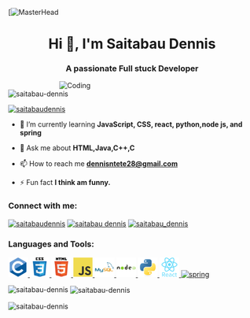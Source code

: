 [![MasterHead](https://cdn.dribbble.com/users/1292677/screenshots/6139167/avento.gif)
<h1 align="center">Hi 👋, I'm Saitabau Dennis</h1>
<h3 align="center">A passionate Full stuck Developer</h3>
<img align="right" alt="Coding" width="400" src="https://th.bing.com/th/id/R.c0d1b11e54c2b07f7353dd160e8ba80d?rik=BH2sjO5Vy1%2fC%2fg&pid=ImgRaw&r=0">

<p align="left"> <img src="https://komarev.com/ghpvc/?username=saitabau-dennis&label=Profile%20views&color=0e75b6&style=flat" alt="saitabau-dennis" /> </p>

<p align="left"> <a href="https://twitter.com/saitabaudennis" target="blank"><img src="https://img.shields.io/twitter/follow/saitabaudennis?logo=twitter&style=for-the-badge" alt="saitabaudennis" /></a> </p>

- 🌱 I’m currently learning **JavaScript, CSS, react, python,node js, and spring**

- 💬 Ask me about **HTML,Java,C++,C**

- 📫 How to reach me **dennisntete28@gmail.com**

- ⚡ Fun fact **I think am funny.**

<h3 align="left">Connect with me:</h3>
<p align="left">
<a href="https://twitter.com/saitabaudennis" target="blank"><img align="center" src="https://raw.githubusercontent.com/rahuldkjain/github-profile-readme-generator/master/src/images/icons/Social/twitter.svg" alt="saitabaudennis" height="30" width="40" /></a>
<a href="https://linkedin.com/in/saitabau dennis" target="blank"><img align="center" src="https://raw.githubusercontent.com/rahuldkjain/github-profile-readme-generator/master/src/images/icons/Social/linked-in-alt.svg" alt="saitabau dennis" height="30" width="40" /></a>
<a href="https://instagram.com/saitabau_dennis" target="blank"><img align="center" src="https://raw.githubusercontent.com/rahuldkjain/github-profile-readme-generator/master/src/images/icons/Social/instagram.svg" alt="saitabau_dennis" height="30" width="40" /></a>
</p>

<h3 align="left">Languages and Tools:</h3>
<p align="left"> <a href="https://www.cprogramming.com/" target="_blank" rel="noreferrer"> <img src="https://raw.githubusercontent.com/devicons/devicon/master/icons/c/c-original.svg" alt="c" width="40" height="40"/> </a> <a href="https://www.w3schools.com/css/" target="_blank" rel="noreferrer"> <img src="https://raw.githubusercontent.com/devicons/devicon/master/icons/css3/css3-original-wordmark.svg" alt="css3" width="40" height="40"/> </a> <a href="https://www.w3.org/html/" target="_blank" rel="noreferrer"> <img src="https://raw.githubusercontent.com/devicons/devicon/master/icons/html5/html5-original-wordmark.svg" alt="html5" width="40" height="40"/> </a> <a href="https://developer.mozilla.org/en-US/docs/Web/JavaScript" target="_blank" rel="noreferrer"> <img src="https://raw.githubusercontent.com/devicons/devicon/master/icons/javascript/javascript-original.svg" alt="javascript" width="40" height="40"/> </a> <a href="https://www.mysql.com/" target="_blank" rel="noreferrer"> <img src="https://raw.githubusercontent.com/devicons/devicon/master/icons/mysql/mysql-original-wordmark.svg" alt="mysql" width="40" height="40"/> </a> <a href="https://nodejs.org" target="_blank" rel="noreferrer"> <img src="https://raw.githubusercontent.com/devicons/devicon/master/icons/nodejs/nodejs-original-wordmark.svg" alt="nodejs" width="40" height="40"/> </a> <a href="https://www.python.org" target="_blank" rel="noreferrer"> <img src="https://raw.githubusercontent.com/devicons/devicon/master/icons/python/python-original.svg" alt="python" width="40" height="40"/> </a> <a href="https://reactjs.org/" target="_blank" rel="noreferrer"> <img src="https://raw.githubusercontent.com/devicons/devicon/master/icons/react/react-original-wordmark.svg" alt="react" width="40" height="40"/> </a> <a href="https://spring.io/" target="_blank" rel="noreferrer"> <img src="https://www.vectorlogo.zone/logos/springio/springio-icon.svg" alt="spring" width="40" height="40"/> </a> </p>

<p><img align="left" src="https://github-readme-stats.vercel.app/api/top-langs?username=saitabau-dennis&show_icons=true&locale=en&layout=compact" alt="saitabau-dennis" /></p>

<p>&nbsp;<img align="center" src="https://github-readme-stats.vercel.app/api?username=saitabau-dennis&show_icons=true&locale=en" alt="saitabau-dennis" /></p>

<p><img align="center" src="https://github-readme-streak-stats.herokuapp.com/?user=saitabau-dennis&" alt="saitabau-dennis" /></p>
